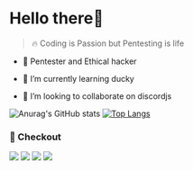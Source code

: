 
#  Hello there👋 

> 🔥 Coding is Passion but Pentesting is life


- 🔭 Pentester and Ethical hacker

- 🌱 I’m currently learning ducky

- 👯 I’m looking to collaborate on discordjs


![Anurag's GitHub stats](https://github-readme-stats.vercel.app/api?username=shadowctrl&show_icons=true&theme=radical)
[![Top Langs](https://github-readme-stats.vercel.app/api/top-langs/?username=shadowctrl&layout=compact&theme=radical)](https://github.com/shadowctrl/github-readme-stats)

### 💬 Checkout  
  
[![](https://img.shields.io/badge/-Instagram-9cf)](https://instagram.com/_.shadowctrl._) [![](https://img.shields.io/badge/-Website-blueviolet)](https://shadowctrl.wordpress.com) [![](https://img.shields.io/badge/-Discord-blue)](https://discord.com/users/758579147009163304) [![](https://img.shields.io/badge/-Twitter-ff69b4)](https://twitter.com/raghav_cy)
